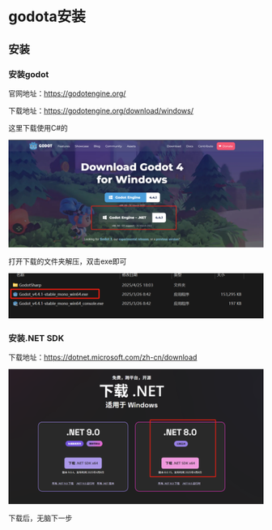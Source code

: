 # godota安装

## 安装

### 安装godot

官网地址：https://godotengine.org/

下载地址：https://godotengine.org/download/windows/

这里下载使用C#的

![godot下载图片](./img/image-20250426220604425.png)

打开下载的文件夹解压，双击exe即可

![godot解压后](./img/image-20250426221028603.png)

### 安装.NET SDK

下载地址：https://dotnet.microsoft.com/zh-cn/download

![.NET SDK下载](./img/image-20250426220827884.png)

下载后，无脑下一步